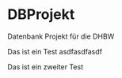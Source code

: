# DBProjekt
Datenbank Projekt für die DHBW

Das ist ein Test
asdfasdfasdf

Das ist ein zweiter Test
